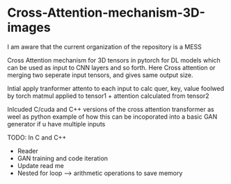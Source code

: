 # Cross-Attention-mechanism-3D-images
I am aware that the current organization of the repository is a MESS

Cross Attention mechanism for 3D tensors in pytorch for DL models which can be used as input to CNN layers and so forth. Here Cross attention or merging two seperate input tensors, and gives same output size.

Intial apply tranformer attento to each input to calc quer, key, value foolwed by torch matmul applied to tensor1 + attention calculated from tensor2


Inlcuded C/cuda and C++ versions of the cross attention transformer as weel as python example of how this can be incoporated into a basic GAN generator if u have multiple inputs

TODO:
In C and C++
- Reader
- GAN training and code iteration
- Update read me
- Nested for loop --> arithmetic operations to save memory
